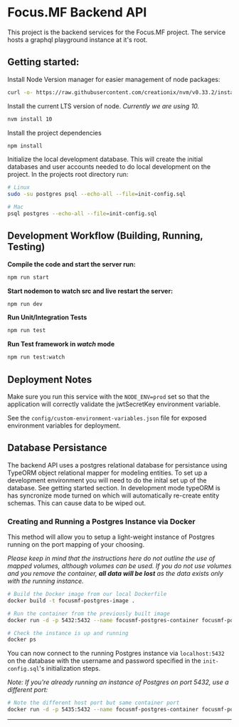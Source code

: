 # Focus.MF Backend API
This project is the backend services for the Focus.MF project. The service hosts a graphql playground instance at it's root.

## Getting started:

Install Node Version manager for easier management of node packages:

```bash
curl -o- https://raw.githubusercontent.com/creationix/nvm/v0.33.2/install.sh | bash
```

Install the current LTS version of node. *Currently we are using 10.*

```bash
nvm install 10
```

Install the project dependencies

```bash
npm install
```

Initialize the local development database. This will create the initial databases and user accounts needed to do local development on the project. In the projects root directory run:

```bash
# Linux
sudo -su postgres psql --echo-all --file=init-config.sql

# Mac
psql postgres --echo-all --file=init-config.sql
```

## Development Workflow (Building, Running, Testing)

**Compile the code and start the server run:**

```bash
npm run start
```

**Start nodemon to watch src and live restart the server:**

```bash
npm run dev
```

**Run Unit/Integration Tests**

```bash
npm run test
```

**Run Test framework in *watch* mode**

```bash
npm run test:watch
```

## Deployment Notes
Make sure you run this service with the `NODE_ENV=prod` set so that the application will correctly validate the jwtSecretKey environment variable.

See the `config/custom-environment-variables.json` file for exposed environment variables for deployment.

## Database Persistance

The backend API uses a postgres relational database for persistance using TypeORM object relational mapper for modeling entities. To set up a development environment you will need to do the inital set up of the database. See getting started section. In development mode typeORM is has syncronize mode turned on which will automatically re-create entity schemas. This can cause data to be wiped out.

### Creating and Running a Postgres Instance via Docker
This method will allow you to setup a light-weight instance of Postgres running on the port mapping of your choosing.

*Please keep in mind that the instructions here do not outline the use of mapped volumes, although volumes can be used. If you do not use volumes and you remove the container, **all data will be lost** as the data exists only with the running instance.*

```bash
# Build the Docker image from our local Dockerfile
docker build -t focusmf-postgres-image .

# Run the container from the previously built image
docker run -d -p 5432:5432 --name focusmf-postgres-container focusmf-postgres-image

# Check the instance is up and running
docker ps
```

You can now connect to the running Postgres instance via `localhost:5432` on the database with the username and password specified in the `init-config.sql`'s initialization steps.

*Note: If you're already running an instance of Postgres on port 5432, use a different port:*
```bash
# Note the different host port but same container port
docker run -d -p 5435:5432 --name focusmf-postgres-container focusmf-postgres-image
```

---
